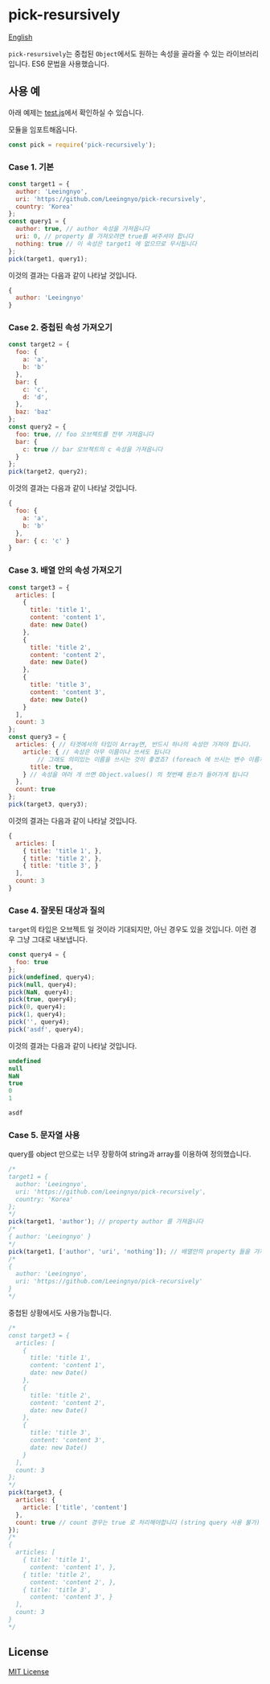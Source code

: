 # pick-resursively

[English](README.md)

`pick-resursively`는 중첩된 `Object`에서도 원하는 속성을 골라올 수 있는 라이브러리입니다.
ES6 문법을 사용했습니다.

## 사용 예

아래 예제는 [test.js](test.js)에서 확인하실 수 있습니다.

모듈을 임포트해옵니다.

```js
const pick = require('pick-recursively');
```

### Case 1. 기본

```js
const target1 = {
  author: 'Leeingnyo',
  uri: 'https://github.com/Leeingnyo/pick-recursively',
  country: 'Korea'
};
const query1 = {
  author: true, // author 속성을 가져옵니다
  uri: 0, // property 를 가져오려면 true를 써주셔야 합니다
  nothing: true // 이 속성은 target1 에 없으므로 무시됩니다
};
pick(target1, query1);
```

이것의 결과는 다음과 같이 나타날 것입니다.

```js
{
  author: 'Leeingnyo'
}
```

### Case 2. 중첩된 속성 가져오기

```js
const target2 = {
  foo: {
    a: 'a',
    b: 'b'
  },
  bar: {
    c: 'c',
    d: 'd',
  },
  baz: 'baz'
};
const query2 = {
  foo: true, // foo 오브젝트를 전부 가져옵니다
  bar: {
    c: true // bar 오브젝트의 c 속성을 가져옵니다
  }
};
pick(target2, query2);
```

이것의 결과는 다음과 같이 나타날 것입니다.

```js
{
  foo: {
    a: 'a',
    b: 'b'
  },
  bar: { c: 'c' }
}
```

### Case 3. 배열 안의 속성 가져오기

```js
const target3 = {
  articles: [
    {
      title: 'title 1',
      content: 'content 1',
      date: new Date()
    },
    {
      title: 'title 2',
      content: 'content 2',
      date: new Date()
    },
    {
      title: 'title 3',
      content: 'content 3',
      date: new Date()
    }
  ],
  count: 3
};
const query3 = {
  articles: { // 타겟에서의 타입이 Array면, 반드시 하나의 속성만 가져야 합니다.
    article: { // 속성은 아무 이름이나 쓰셔도 됩니다
        // 그래도 의미있는 이름을 쓰시는 것이 좋겠죠? (foreach 에 쓰시는 변수 이름처럼)
      title: true,
    } // 속성을 여러 개 쓰면 Object.values() 의 첫번째 원소가 들어가게 됩니다
  },
  count: true
};
pick(target3, query3);
```

이것의 결과는 다음과 같이 나타날 것입니다.

```js
{
  articles: [
    { title: 'title 1', },
    { title: 'title 2', },
    { title: 'title 3', }
  ],
  count: 3
}
```

### Case 4. 잘못된 대상과 질의

`target`의 타입은 오브젝트 일 것이라 기대되지만, 아닌 경우도 있을 것입니다.
이런 경우 그냥 그대로 내보냅니다.

```js
const query4 = {
  foo: true
};
pick(undefined, query4);
pick(null, query4);
pick(NaN, query4);
pick(true, query4);
pick(0, query4);
pick(1, query4);
pick('', query4);
pick('asdf', query4);
```

이것의 결과는 다음과 같이 나타날 것입니다.

```js
undefined
null
NaN
true
0
1

asdf
```

### Case 5. 문자열 사용

query를 object 만으로는 너무 장황하여 string과 array를 이용하여 정의했습니다.

```js
/*
target1 = {
  author: 'Leeingnyo',
  uri: 'https://github.com/Leeingnyo/pick-recursively',
  country: 'Korea'
};
*/
pick(target1, 'author'); // property author 를 가져옵니다
/*
{ author: 'Leeingnyo' }
*/
pick(target1, ['author', 'uri', 'nothing']); // 배열안의 property 들을 가져옵니다. nothing 은 무시됩니다
/*
{
  author: 'Leeingnyo',
  uri: 'https://github.com/Leeingnyo/pick-recursively'
}
*/
```

중첩된 상황에서도 사용가능합니다.

```js
/*
const target3 = {
  articles: [
    {
      title: 'title 1',
      content: 'content 1',
      date: new Date()
    },
    {
      title: 'title 2',
      content: 'content 2',
      date: new Date()
    },
    {
      title: 'title 3',
      content: 'content 3',
      date: new Date()
    }
  ],
  count: 3
};
*/
pick(target3, {
  articles: {
    article: ['title', 'content']
  },
  count: true // count 경우는 true 로 처리해야합니다 (string query 사용 불가)
});
/*
{
  articles: [
    { title: 'title 1',
      content: 'content 1', },
    { title: 'title 2',
      content: 'content 2', },
    { title: 'title 3',
      content: 'content 3', }
  ],
  count: 3
}
*/
```

## License

[MIT License](LICENSE)
